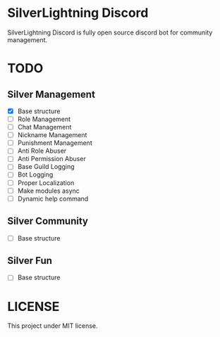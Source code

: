 # SilverLightning Discord
SilverLightning Discord is fully open source discord bot for community management. 
# TODO
## Silver Management
- [x] Base structure
- [ ] Role Management
- [ ] Chat Management
- [ ] Nickname Management
- [ ] Punishment Management
- [ ] Anti Role Abuser
- [ ] Anti Permission Abuser
- [ ] Base Guild Logging
- [ ] Bot Logging
- [ ] Proper Localization
- [ ] Make modules async
- [ ] Dynamic help command
## Silver Community
- [ ] Base structure
## Silver Fun
- [ ] Base structure
# LICENSE
This project under MIT license.
